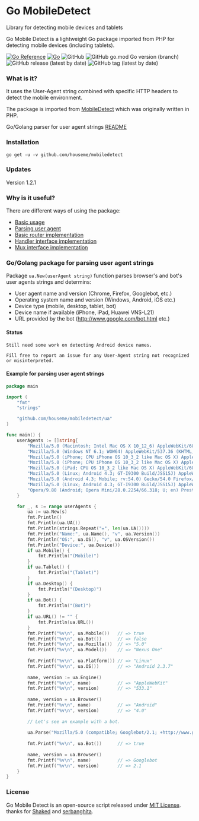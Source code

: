 # Go MobileDetect

 Library for detecting mobile devices and tablets

 Go Mobile Detect is a lightweight Go package imported from PHP for detecting mobile devices (including tablets).

[![Go Reference](https://pkg.go.dev/badge/github.com/houseme/mobiledetect.svg)](https://pkg.go.dev/github.com/houseme/mobiledetect)
[![Go](https://github.com/houseme/mobiledetect/actions/workflows/go.yml/badge.svg)](https://github.com/housemecn/mobiledetect/actions/workflows/go.yml)
![GitHub](https://img.shields.io/github/license/houseme/mobiledetect?style=plastic)
![GitHub go.mod Go version (branch)](https://img.shields.io/github/go-mod/go-version/houseme/mobiledetect/main?style=flat-square)
![GitHub release (latest by date)](https://img.shields.io/github/v/release/houseme/mobiledetect?style=flat-square)
![GitHub tag (latest by date)](https://img.shields.io/github/v/tag/houseme/mobiledetect?style=flat-square)

### What is it?

It uses the User-Agent string combined with specific HTTP headers to detect the mobile environment.

The package is imported from [MobileDetect](http://mobiledetect.net/) which was originally written in PHP.

Go/Golang parser for user agent strings [README](ua/README.md)


### Installation 

```shell
go get -u -v github.com/houseme/mobiledetect 
```

### Updates 

Version 1.2.1


### Why is it useful?

There are different ways of using the package: 

- [Basic usage](examples/app.go) 
- [Parsing user agent](examples/ua/ua.go) 
- [Basic router implementation](examples/router/main.go)
- [Handler interface implementation](examples/handler/main.go)
- [Mux interface implementation](examples/mux/main.go)

### Go/Golang package for parsing user agent strings

Package `ua.New(userAgent string)` function parses browser's and bot's user agents strings and determins:
+ User agent name and version (Chrome, Firefox, Googlebot, etc.)
+ Operating system name and version  (Windows, Android, iOS etc.)
+ Device type (mobile, desktop, tablet, bot)
+ Device name if available (iPhone, iPad, Huawei VNS-L21)
+ URL provided by the bot (http://www.google.com/bot.html etc.)

#### Status

    Still need some work on detecting Android device names.

    Fill free to report an issue for any User-Agent string not recognized or misinterpreted.

#### Example for parsing user agent strings

```go
package main

import (
    "fmt"
    "strings"

    "github.com/houseme/mobiledetect/ua"
)

func main() {
    userAgents := []string{
        "Mozilla/5.0 (Macintosh; Intel Mac OS X 10_12_6) AppleWebKit/603.3.8 (KHTML, like Gecko) Version/10.1.2 Safari/603.3.8",
        "Mozilla/5.0 (Windows NT 6.1; WOW64) AppleWebKit/537.36 (KHTML, like Gecko) Chrome/59.0.3071.115 Safari/537.36",
        "Mozilla/5.0 (iPhone; CPU iPhone OS 10_3_2 like Mac OS X) AppleWebKit/603.2.4 (KHTML, like Gecko) Version/10.0 Mobile/14F89 Safari/602.1",	
        "Mozilla/5.0 (iPhone; CPU iPhone OS 10_3_2 like Mac OS X) AppleWebKit/603.2.4 (KHTML, like Gecko) FxiOS/8.1.1b4948 Mobile/14F89 Safari/603.2.4",
        "Mozilla/5.0 (iPad; CPU OS 10_3_2 like Mac OS X) AppleWebKit/603.2.4 (KHTML, like Gecko) Version/10.0 Mobile/14F89 Safari/602.1",
        "Mozilla/5.0 (Linux; Android 4.3; GT-I9300 Build/JSS15J) AppleWebKit/537.36 (KHTML, like Gecko) Chrome/59.0.3071.125 Mobile Safari/537.36",
        "Mozilla/5.0 (Android 4.3; Mobile; rv:54.0) Gecko/54.0 Firefox/54.0",
        "Mozilla/5.0 (Linux; Android 4.3; GT-I9300 Build/JSS15J) AppleWebKit/537.36 (KHTML, like Gecko) Chrome/55.0.2883.91 Mobile Safari/537.36 OPR/42.9.2246.119956",
        "Opera/9.80 (Android; Opera Mini/28.0.2254/66.318; U; en) Presto/2.12.423 Version/12.16",
    }

    for _, s := range userAgents {
        ua := ua.New(s)
        fmt.Println()
        fmt.Println(ua.UA())
        fmt.Println(strings.Repeat("=", len(ua.UA())))
        fmt.Println("Name:", ua.Name(), "v", ua.Version())
        fmt.Println("OS:", ua.OS(), "v", ua.OSVersion())
        fmt.Println("Device:", ua.Device())
        if ua.Mobile() {
            fmt.Println("(Mobile)")
        }
        if ua.Tablet() {
            fmt.Println("(Tablet)")
        }
        if ua.Desktop() {
            fmt.Println("(Desktop)")
        }
        if ua.Bot() {
            fmt.Println("(Bot)")
        }
        if ua.URL() != "" {
            fmt.Println(ua.URL())
        }
        fmt.Printf("%v\n", ua.Mobile())   // => true
        fmt.Printf("%v\n", ua.Bot())      // => false
        fmt.Printf("%v\n", ua.Mozilla())  // => "5.0"
        fmt.Printf("%v\n", ua.Model())    // => "Nexus One"
    
        fmt.Printf("%v\n", ua.Platform()) // => "Linux"
        fmt.Printf("%v\n", ua.OS())       // => "Android 2.3.7"
    
        name, version := ua.Engine()
        fmt.Printf("%v\n", name)          // => "AppleWebKit"
        fmt.Printf("%v\n", version)       // => "533.1"
    
        name, version = ua.Browser()
        fmt.Printf("%v\n", name)          // => "Android"
        fmt.Printf("%v\n", version)       // => "4.0"
    
        // Let's see an example with a bot.
    
        ua.Parse("Mozilla/5.0 (compatible; Googlebot/2.1; +http://www.google.com/bot.html)")
    
        fmt.Printf("%v\n", ua.Bot())      // => true
    
        name, version = ua.Browser()
        fmt.Printf("%v\n", name)          // => Googlebot
        fmt.Printf("%v\n", version)       // => 2.1
    }
}
```

### License

Go Mobile Detect is an open-source script released under [MIT License](http://www.opensource.org/licenses/mit-license.php). thanks for [Shaked](https://github.com/Shaked/gomobiledetect) and [serbanghita](https://github.com/serbanghita/Mobile-Detect).